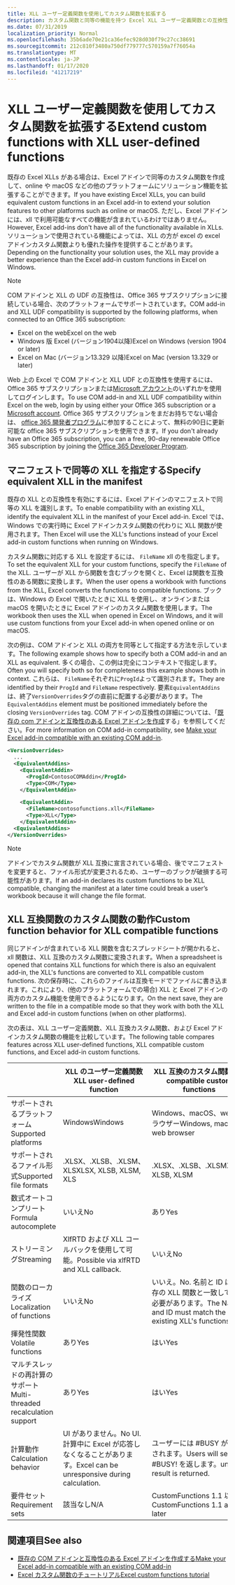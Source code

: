 ```yaml
---
title: XLL ユーザー定義関数を使用してカスタム関数を拡張する
description: カスタム関数と同等の機能を持つ Excel XLL ユーザー定義関数との互換性を有効にする
ms.date: 07/31/2019
localization_priority: Normal
ms.openlocfilehash: 35b6ade70e21ca36efec928d030f79c27cc38691
ms.sourcegitcommit: 212c810f3480a750df779777c570159a7f76054a
ms.translationtype: MT
ms.contentlocale: ja-JP
ms.lasthandoff: 01/17/2020
ms.locfileid: "41217219"
---
```

# <a name="extend-custom-functions-with-xll-user-defined-functions"></a><span data-ttu-id="1a576-103">XLL ユーザー定義関数を使用してカスタム関数を拡張する</span><span class="sxs-lookup"><span data-stu-id="1a576-103">Extend custom functions with XLL user-defined functions</span></span>

<span data-ttu-id="1a576-104">既存の Excel XLLs がある場合は、Excel アドインで同等のカスタム関数を作成して、online や macOS などの他のプラットフォームにソリューション機能を拡張することができます。</span><span class="sxs-lookup"><span data-stu-id="1a576-104">If you have existing Excel XLLs, you can build equivalent custom functions in an Excel add-in to extend your solution features to other platforms such as online or macOS.</span></span> <span data-ttu-id="1a576-105">ただし、Excel アドインには、xll で利用可能なすべての機能が含まれているわけではありません。</span><span class="sxs-lookup"><span data-stu-id="1a576-105">However, Excel add-ins don't have all of the functionality available in XLLs.</span></span> <span data-ttu-id="1a576-106">ソリューションで使用されている機能によっては、XLL の方が excel の excel アドインカスタム関数よりも優れた操作を提供することがあります。</span><span class="sxs-lookup"><span data-stu-id="1a576-106">Depending on the functionality your solution uses, the XLL may provide a better experience than the Excel add-in custom functions in Excel on Windows.</span></span>

> [!NOTE]
> <span data-ttu-id="1a576-107">COM アドインと XLL の UDF の互換性は、Office 365 サブスクリプションに接続している場合、次のプラットフォームでサポートされています。</span><span class="sxs-lookup"><span data-stu-id="1a576-107">COM add-in and XLL UDF compatibility is supported by the following platforms, when connected to an Office 365 subscription:</span></span>
> - <span data-ttu-id="1a576-108">Excel on the web</span><span class="sxs-lookup"><span data-stu-id="1a576-108">Excel on the web</span></span>
> - <span data-ttu-id="1a576-109">Windows 版 Excel (バージョン1904以降)</span><span class="sxs-lookup"><span data-stu-id="1a576-109">Excel on Windows (version 1904 or later)</span></span>
> - <span data-ttu-id="1a576-110">Excel on Mac (バージョン13.329 以降)</span><span class="sxs-lookup"><span data-stu-id="1a576-110">Excel on Mac (version 13.329 or later)</span></span>
> 
> <span data-ttu-id="1a576-111">Web 上の Excel で COM アドインと XLL UDF との互換性を使用するには、Office 365 サブスクリプションまたは[Microsoft アカウント](https://account.microsoft.com/account)のいずれかを使用してログインします。</span><span class="sxs-lookup"><span data-stu-id="1a576-111">To use COM add-in and XLL UDF compatibility within Excel on the web, login by using either your Office 365 subscription or a [Microsoft account](https://account.microsoft.com/account).</span></span> <span data-ttu-id="1a576-112">Office 365 サブスクリプションをまだお持ちでない場合は、 [office 365 開発者プログラム](https://developer.microsoft.com/office/dev-program)に参加することによって、無料の90日に更新可能な office 365 サブスクリプションを使用できます。</span><span class="sxs-lookup"><span data-stu-id="1a576-112">If you don't already have an Office 365 subscription, you can a free, 90-day renewable Office 365 subscription by joining the [Office 365 Developer Program](https://developer.microsoft.com/office/dev-program).</span></span>

## <a name="specify-equivalent-xll-in-the-manifest"></a><span data-ttu-id="1a576-113">マニフェストで同等の XLL を指定する</span><span class="sxs-lookup"><span data-stu-id="1a576-113">Specify equivalent XLL in the manifest</span></span>

<span data-ttu-id="1a576-114">既存の XLL との互換性を有効にするには、Excel アドインのマニフェストで同等の XLL を識別します。</span><span class="sxs-lookup"><span data-stu-id="1a576-114">To enable compatibility with an existing XLL, identify the equivalent XLL in the manifest of your Excel add-in.</span></span> <span data-ttu-id="1a576-115">Excel では、Windows での実行時に Excel アドインカスタム関数の代わりに XLL 関数が使用されます。</span><span class="sxs-lookup"><span data-stu-id="1a576-115">Then Excel will use the XLL's functions instead of your Excel add-in custom functions when running on Windows.</span></span>

<span data-ttu-id="1a576-116">カスタム関数に対応する XLL を設定するには、 `FileName` xll のを指定します。</span><span class="sxs-lookup"><span data-stu-id="1a576-116">To set the equivalent XLL for your custom functions, specify the `FileName` of the XLL.</span></span> <span data-ttu-id="1a576-117">ユーザーが XLL から関数を含むブックを開くと、Excel は関数を互換性のある関数に変換します。</span><span class="sxs-lookup"><span data-stu-id="1a576-117">When the user opens a workbook with functions from the XLL, Excel converts the functions to compatible functions.</span></span> <span data-ttu-id="1a576-118">ブックは、Windows の Excel で開いたときに XLL を使用し、オンラインまたは macOS を開いたときに Excel アドインのカスタム関数を使用します。</span><span class="sxs-lookup"><span data-stu-id="1a576-118">The workbook then uses the XLL when opened in Excel on Windows, and it will use custom functions from your Excel add-in when opened online or on macOS.</span></span>

<span data-ttu-id="1a576-119">次の例は、COM アドインと XLL の両方を同等として指定する方法を示しています。</span><span class="sxs-lookup"><span data-stu-id="1a576-119">The following example shows how to specify both a COM add-in and an XLL as equivalent.</span></span> <span data-ttu-id="1a576-120">多くの場合、この例は完全にコンテキストで指定します。</span><span class="sxs-lookup"><span data-stu-id="1a576-120">Often you will specify both so for completeness this example shows both in context.</span></span> <span data-ttu-id="1a576-121">これらは、 `FileName`それぞれに`ProgId`よって識別されます。</span><span class="sxs-lookup"><span data-stu-id="1a576-121">They are identified by their `ProgId` and `FileName` respectively.</span></span> <span data-ttu-id="1a576-122">要素`EquivalentAddins`は、終了`VersionOverrides`タグの直前に配置する必要があります。</span><span class="sxs-lookup"><span data-stu-id="1a576-122">The `EquivalentAddins` element must be positioned immediately before the closing `VersionOverrides` tag.</span></span> <span data-ttu-id="1a576-123">COM アドインの互換性の詳細については、「[既存の com アドインと互換性のある Excel アドインを作成](../develop/make-office-add-in-compatible-with-existing-com-add-in.md)する」を参照してください。</span><span class="sxs-lookup"><span data-stu-id="1a576-123">For more information on COM add-in compatibility, see [Make your Excel add-in compatible with an existing COM add-in](../develop/make-office-add-in-compatible-with-existing-com-add-in.md).</span></span>

```xml
<VersionOverrides>
  ...
  <EquivalentAddins>
    <EquivalentAddin>
      <ProgId>ContosoCOMAddin</ProgId>
      <Type>COM</Type>
    </EquivalentAddin>

    <EquivalentAddin>
      <FileName>contosofunctions.xll</FileName>
      <Type>XLL</Type>
    </EquivalentAddin>
  <EquivalentAddins>
</VersionOverrides>
```

> [!NOTE]
> <span data-ttu-id="1a576-124">アドインでカスタム関数が XLL 互換に宣言されている場合、後でマニフェストを変更すると、ファイル形式が変更されるため、ユーザーのブックが破損する可能性があります。</span><span class="sxs-lookup"><span data-stu-id="1a576-124">If an add-in declares its custom functions to be XLL compatible, changing the manifest at a later time could break a user’s workbook because it will change the file format.</span></span>

## <a name="custom-function-behavior-for-xll-compatible-functions"></a><span data-ttu-id="1a576-125">XLL 互換関数のカスタム関数の動作</span><span class="sxs-lookup"><span data-stu-id="1a576-125">Custom function behavior for XLL compatible functions</span></span>

<span data-ttu-id="1a576-126">同じアドインが含まれている XLL 関数を含むスプレッドシートが開かれると、xll 関数は、XLL 互換のカスタム関数に変換されます。</span><span class="sxs-lookup"><span data-stu-id="1a576-126">When a spreadsheet is opened that contains XLL functions for which there is also an equivalent add-in, the XLL's functions are converted to XLL compatible custom functions.</span></span> <span data-ttu-id="1a576-127">次の保存時に、これらのファイルは互換モードでファイルに書き込まれます。これにより、(他のプラットフォームでの場合) XLL と Excel アドインの両方のカスタム機能を使用できるようになります。</span><span class="sxs-lookup"><span data-stu-id="1a576-127">On the next save, they are written to the file in a compatible mode so that they work with both the XLL and Excel add-in custom functions (when on other platforms).</span></span>

<span data-ttu-id="1a576-128">次の表は、XLL ユーザー定義関数、XLL 互換カスタム関数、および Excel アドインカスタム関数の機能を比較しています。</span><span class="sxs-lookup"><span data-stu-id="1a576-128">The following table compares features across XLL user-defined functions, XLL compatible custom functions, and Excel add-in custom functions.</span></span>

|         |<span data-ttu-id="1a576-129">XLL のユーザー定義関数</span><span class="sxs-lookup"><span data-stu-id="1a576-129">XLL user-defined function</span></span> |<span data-ttu-id="1a576-130">XLL 互換のカスタム関数</span><span class="sxs-lookup"><span data-stu-id="1a576-130">XLL compatible custom functions</span></span> |<span data-ttu-id="1a576-131">Excel アドインのカスタム関数</span><span class="sxs-lookup"><span data-stu-id="1a576-131">Excel add-in custom function</span></span> |
|---------|---------|---------|---------|
| <span data-ttu-id="1a576-132">サポートされるプラットフォーム</span><span class="sxs-lookup"><span data-stu-id="1a576-132">Supported platforms</span></span> | <span data-ttu-id="1a576-133">Windows</span><span class="sxs-lookup"><span data-stu-id="1a576-133">Windows</span></span> | <span data-ttu-id="1a576-134">Windows、macOS、web ブラウザー</span><span class="sxs-lookup"><span data-stu-id="1a576-134">Windows, macOS, web browser</span></span> | <span data-ttu-id="1a576-135">Windows、macOS、web ブラウザー</span><span class="sxs-lookup"><span data-stu-id="1a576-135">Windows, macOS, web browser</span></span> |
| <span data-ttu-id="1a576-136">サポートされるファイル形式</span><span class="sxs-lookup"><span data-stu-id="1a576-136">Supported file formats</span></span> | <span data-ttu-id="1a576-137">.XLSX、.XLSB、.XLSM、XLS</span><span class="sxs-lookup"><span data-stu-id="1a576-137">XLSX, XLSB, XLSM, XLS</span></span> | <span data-ttu-id="1a576-138">.XLSX、.XLSB、.XLSM</span><span class="sxs-lookup"><span data-stu-id="1a576-138">XLSX, XLSB, XLSM</span></span> | <span data-ttu-id="1a576-139">.XLSX、.XLSB、.XLSM</span><span class="sxs-lookup"><span data-stu-id="1a576-139">XLSX, XLSB, XLSM</span></span> |
| <span data-ttu-id="1a576-140">数式オートコンプリート</span><span class="sxs-lookup"><span data-stu-id="1a576-140">Formula autocomplete</span></span> | <span data-ttu-id="1a576-141">いいえ</span><span class="sxs-lookup"><span data-stu-id="1a576-141">No</span></span> | <span data-ttu-id="1a576-142">あり</span><span class="sxs-lookup"><span data-stu-id="1a576-142">Yes</span></span> | <span data-ttu-id="1a576-143">はい</span><span class="sxs-lookup"><span data-stu-id="1a576-143">Yes</span></span> |
| <span data-ttu-id="1a576-144">ストリーミング</span><span class="sxs-lookup"><span data-stu-id="1a576-144">Streaming</span></span> | <span data-ttu-id="1a576-145">XlfRTD および XLL コールバックを使用して可能。</span><span class="sxs-lookup"><span data-stu-id="1a576-145">Possible via xlfRTD and XLL callback.</span></span> | <span data-ttu-id="1a576-146">いいえ</span><span class="sxs-lookup"><span data-stu-id="1a576-146">No</span></span> | <span data-ttu-id="1a576-147">あり</span><span class="sxs-lookup"><span data-stu-id="1a576-147">Yes</span></span> |
| <span data-ttu-id="1a576-148">関数のローカライズ</span><span class="sxs-lookup"><span data-stu-id="1a576-148">Localization of functions</span></span> | <span data-ttu-id="1a576-149">いいえ</span><span class="sxs-lookup"><span data-stu-id="1a576-149">No</span></span> | <span data-ttu-id="1a576-150">いいえ。</span><span class="sxs-lookup"><span data-stu-id="1a576-150">No.</span></span> <span data-ttu-id="1a576-151">名前と ID は、既存の XLL 関数と一致している必要があります。</span><span class="sxs-lookup"><span data-stu-id="1a576-151">The Name and ID must match the existing XLL's functions.</span></span> | <span data-ttu-id="1a576-152">あり</span><span class="sxs-lookup"><span data-stu-id="1a576-152">Yes</span></span> |
| <span data-ttu-id="1a576-153">揮発性関数</span><span class="sxs-lookup"><span data-stu-id="1a576-153">Volatile functions</span></span> | <span data-ttu-id="1a576-154">あり</span><span class="sxs-lookup"><span data-stu-id="1a576-154">Yes</span></span> | <span data-ttu-id="1a576-155">はい</span><span class="sxs-lookup"><span data-stu-id="1a576-155">Yes</span></span> | <span data-ttu-id="1a576-156">はい</span><span class="sxs-lookup"><span data-stu-id="1a576-156">Yes</span></span> |
| <span data-ttu-id="1a576-157">マルチスレッドの再計算のサポート</span><span class="sxs-lookup"><span data-stu-id="1a576-157">Multi-threaded recalculation support</span></span> | <span data-ttu-id="1a576-158">あり</span><span class="sxs-lookup"><span data-stu-id="1a576-158">Yes</span></span> | <span data-ttu-id="1a576-159">はい</span><span class="sxs-lookup"><span data-stu-id="1a576-159">Yes</span></span> | <span data-ttu-id="1a576-160">はい</span><span class="sxs-lookup"><span data-stu-id="1a576-160">Yes</span></span> |
| <span data-ttu-id="1a576-161">計算動作</span><span class="sxs-lookup"><span data-stu-id="1a576-161">Calculation behavior</span></span> | <span data-ttu-id="1a576-162">UI がありません。</span><span class="sxs-lookup"><span data-stu-id="1a576-162">No UI.</span></span> <span data-ttu-id="1a576-163">計算中に Excel が応答しなくなることがあります。</span><span class="sxs-lookup"><span data-stu-id="1a576-163">Excel can be unresponsive during calculation.</span></span> | <span data-ttu-id="1a576-164">ユーザーには #BUSY が表示されます。</span><span class="sxs-lookup"><span data-stu-id="1a576-164">Users will see #BUSY!</span></span> <span data-ttu-id="1a576-165">を返します。</span><span class="sxs-lookup"><span data-stu-id="1a576-165">until a result is returned.</span></span> | <span data-ttu-id="1a576-166">ユーザーには #BUSY が表示されます。</span><span class="sxs-lookup"><span data-stu-id="1a576-166">Users will see #BUSY!</span></span> <span data-ttu-id="1a576-167">を返します。</span><span class="sxs-lookup"><span data-stu-id="1a576-167">until a result is returned.</span></span> |
| <span data-ttu-id="1a576-168">要件セット</span><span class="sxs-lookup"><span data-stu-id="1a576-168">Requirement sets</span></span> | <span data-ttu-id="1a576-169">該当なし</span><span class="sxs-lookup"><span data-stu-id="1a576-169">N/A</span></span> | <span data-ttu-id="1a576-170">CustomFunctions 1.1 以降</span><span class="sxs-lookup"><span data-stu-id="1a576-170">CustomFunctions 1.1 and later</span></span> | <span data-ttu-id="1a576-171">CustomFunctions 1.1 以降</span><span class="sxs-lookup"><span data-stu-id="1a576-171">CustomFunctions 1.1 and later</span></span> |

## <a name="see-also"></a><span data-ttu-id="1a576-172">関連項目</span><span class="sxs-lookup"><span data-stu-id="1a576-172">See also</span></span>

- [<span data-ttu-id="1a576-173">既存の COM アドインと互換性のある Excel アドインを作成する</span><span class="sxs-lookup"><span data-stu-id="1a576-173">Make your Excel add-in compatible with an existing COM add-in</span></span>](../develop/make-office-add-in-compatible-with-existing-com-add-in.md)
- [<span data-ttu-id="1a576-174">Excel カスタム関数のチュートリアル</span><span class="sxs-lookup"><span data-stu-id="1a576-174">Excel custom functions tutorial</span></span>](../tutorials/excel-tutorial-create-custom-functions.md)
